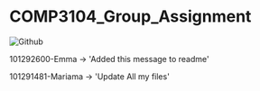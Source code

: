 # COMP3104_Group_Assignment

![Github](https://img.shields.io/badge/GitHub-100000?style=for-the-badge&logo=github&logoColor=white)

101292600-Emma -> 'Added this message to readme'

101291481-Mariama -> 'Update All my files'

